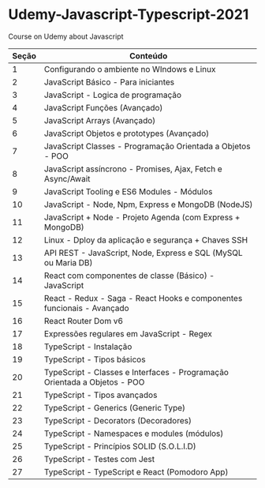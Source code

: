 # Udemy-Javascript-Typescript-2021

Course on Udemy about Javascript

| Seção | Conteúdo                                                                         |
| ----- | -------------------------------------------------------------------------------- |
| 1     | Configurando o ambiente no WIndows e Linux                                       |
| 2     | JavaScript Básico - Para iniciantes                                              |
| 3     | JavaScript - Logica de programação                                               |
| 4     | JavaScript Funções (Avançado)                                                    |
| 5     | JavaScript Arrays (Avançado)                                                     |
| 6     | JavaScript Objetos e prototypes (Avançado)                                       |
| 7     | JavaScript Classes - Programação Orientada a Objetos - POO                       |
| 8     | JavaScript assíncrono - Promises, Ajax, Fetch e Async/Await                      |
| 9     | JavaScript Tooling e ES6 Modules - Módulos                                       |
| 10    | JavaScript - Node, Npm, Express e MongoDB (NodeJS)                               |
| 11    | JavaScript + Node - Projeto Agenda (com Express + MongoDB)                       |
| 12    | Linux - Dploy da aplicação e segurança + Chaves SSH                              |
| 13    | API REST - JavaScript, Node, Express e SQL (MySQL ou Maria DB)                   |
| 14    | React com componentes de classe (Básico) - JavaScript                            |
| 15    | React - Redux - Saga - React Hooks e componentes funcionais - Avançado           |
| 16    | React Router Dom v6                                                              |
| 17    | Expressões regulares em JavaScript - Regex                                       |
| 18    | TypeScript - Instalação                                                          |
| 19    | TypeScript - Tipos básicos                                                       |
| 20    | TypeScript - Classes e Interfaces - Programação Orientada a Objetos - POO        |
| 21    | TypeScript - Tipos avançados                                                     |
| 22    | TypeScript - Generics (Generic Type)                                             |
| 23    | TypeScript - Decorators (Decoradores)                                            |
| 24    | TypeScript - Namespaces e modules (módulos)                                      |
| 25    | TypeScript - Princípios SOLID (S.O.L.I.D)                                        |
| 26    | TypeScript - Testes com Jest                                                     |
| 27    | TypeScript - TypeScript e React (Pomodoro App)                                   |
